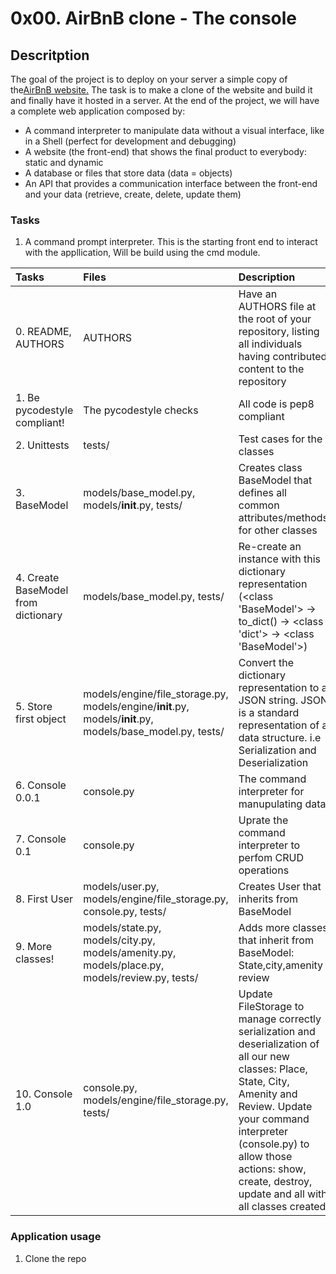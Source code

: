 # 0x00. AirBnB clone - The console

## Descritption
The goal of the project is to deploy on your server a simple copy of the[AirBnB website.](https://www.airbnb.com/)
The task is to make a clone of the website and build it and finally have it hosted in a server.
At the end of the project, we will have a complete web application composed by:

 * A command interpreter to manipulate data without a visual interface, like in a Shell (perfect for development and debugging)
 * A website (the front-end) that shows the final product to everybody: static and dynamic
 * A database or files that store data (data = objects)
 * An API that provides a communication interface between the front-end and your data (retrieve, create, delete, update them)

### Tasks
1. A command prompt interpreter.
	This is the starting front end to interact with the appllication,
	Will be build using the cmd module.

|Tasks          | Files       | Description|
|:--------------|:------------|:-----------|
|0. README, AUTHORS | AUTHORS  |Have an AUTHORS file at the root of your repository, listing all individuals having contributed content to the repository|
|1. Be pycodestyle compliant! |The pycodestyle checks  | All code is pep8 compliant
|2. Unittests|tests/|Test cases for the classes
|3. BaseModel|models/base_model.py, models/__init__.py, tests/|Creates class BaseModel that defines all common attributes/methods for other classes
|4. Create BaseModel from dictionary|models/base_model.py, tests/|Re-create an instance with this dictionary representation (<class 'BaseModel'> -> to_dict() -> <class 'dict'> -> <class 'BaseModel'>)
|5. Store first object|models/engine/file_storage.py, models/engine/__init__.py, models/__init__.py, models/base_model.py, tests/|Convert the dictionary representation to a JSON string. JSON is a standard representation of a data structure. i.e Serialization and Deserialization
|6. Console 0.0.1|console.py|The command interpreter for manupulating data
|7. Console 0.1|console.py| Uprate the command interpreter to perfom CRUD operations
|8. First User|models/user.py, models/engine/file_storage.py, console.py, tests/|Creates User that inherits from BaseModel
|9. More classes!|models/state.py, models/city.py, models/amenity.py, models/place.py, models/review.py, tests/| Adds more classes that inherit from BaseModel: State,city,amenity review
|10. Console 1.0|console.py, models/engine/file_storage.py, tests/|Update FileStorage to manage correctly serialization and deserialization of all our new classes: Place, State, City, Amenity and Review. Update your command interpreter (console.py) to allow those actions: show, create, destroy, update and all with all classes created


### Application usage

1. Clone the repo